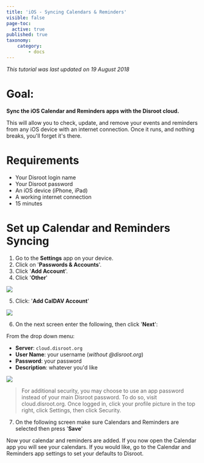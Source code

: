 ```yaml
---
title: 'iOS - Syncing Calendars & Reminders'
visible: false
page-toc:
  active: true
published: true
taxonomy:
    category:
        - docs
---
```


_This tutorial was last updated on 19 August 2018_

# Goal:
**Sync the iOS Calendar and Reminders apps with the Disroot cloud.**

This will allow you to check, update, and remove your events and reminders from any iOS device with an internet connection. Once it runs, and nothing breaks, you'll forget it's there.

# Requirements

* Your Disroot login name
* Your Disroot password
* An iOS device (iPhone, iPad)
* A working internet connection
* 15 minutes

# Set up Calendar and Reminders Syncing

1. Go to the  **Settings** app on your device.
2. Click on '**Passwords & Accounts**'.
3. Click '**Add Account**'.
4. Click '**Other**'

![](en/ios_calendar1.png)

5. Click: '**Add CalDAV Account**'

![](en/ios_calendar2.png)

6. On the next screen enter the following, then click '**Next**':

From the drop down menu:

* **Server**: `cloud.disroot.org`
* **User Name**: your username  (_without @disroot.org_)
* **Password**: your password
* **Description**: whatever you'd like

![](en/ios_calendar3.png)

>For additional security, you may choose to use an app password instead of your main Disroot password. To do so, visit cloud.disroot.org.
>Once logged in, click your profile picture in the top right, click Settings, then click Security.

7. On the following screen make sure Calendars and Reminders are selected then press '**Save**'

Now your calendar and reminders are added. If you now open the Calendar app you will see your calendars. If you would like, go to the Calendar and Reminders app settings to set your defaults to Disroot.
